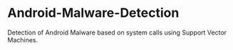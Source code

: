 # Android-Malware-Detection
Detection of Android Malware based on system calls using Support Vector Machines.
